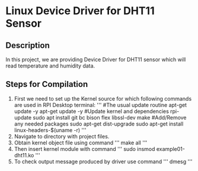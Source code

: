 # Linux Device Driver for DHT11 Sensor

## Description
In this project, we are providing Device Driver for DHT11 sensor which will read temperature and humidity data.

## Steps for Compilation
1. First we need to set up the Kernel source for which following commands are used in RPI Desktop terminal:
'''
#The usual update routine
apt-get update -y
apt-get update -y
#Update kernel and dependencies
rpi-update
sudo apt install git bc bison flex libssl-dev make
#Add/Remove any needed packages
sudo apt-get dist-upgrade
sudo apt-get install linux-headers-$(uname -r)
'''
2. Navigate to directory with project files.
3. Obtain kernel object file using command
'''
make all
'''
4. Then insert kernel module with command
'''
sudo insmod example01-dht11.ko
'''
5. To check output message produced by driver use command
'''
dmesg
'''
